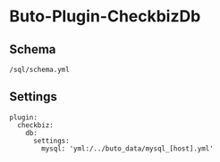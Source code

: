 # Buto-Plugin-CheckbizDb

## Schema
```
/sql/schema.yml
```

## Settings
```
plugin:
  checkbiz:
    db:
      settings:
        mysql: 'yml:/../buto_data/mysql_[host].yml'
```
